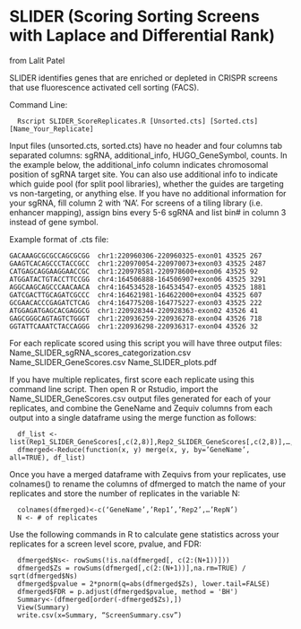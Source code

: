 # SLIDER (Scoring Sorting Screens with Laplace and Differential Rank)
from Lalit Patel

SLIDER identifies genes that are enriched or depleted in CRISPR screens that use fluorescence activated cell sorting (FACS).

Command Line:
```
  Rscript SLIDER_ScoreReplicates.R [Unsorted.cts] [Sorted.cts] [Name_Your_Replicate]
```

Input files (unsorted.cts, sorted.cts) have no header and four columns tab separated columns: sgRNA, additional_info, HUGO_GeneSymbol, counts. In the example below, the additional_info column indicates chromosomal position of sgRNA target site. You can also use additional info to indicate which guide pool (for split pool libraries), whether the guides are targeting vs non-targeting, or anything else. If you have no additional information for your sgRNA, fill column 2 with ‘NA’. For screens of a tiling library (i.e. enhancer mapping), assign bins every 5-6 sgRNA and list bin# in column 3 instead of gene symbol.

Example format of .cts file:
```
GACAAAGCGCGCCAGCGCGG  chr1:220960306-220960325-exon01 43525 267
GAAGTCACAGCCCTACCGCC  chr1:220970054-220970073+exon03 43525 2487
CATGAGCAGGAAGGAACCGC  chr1:220978581-220978600+exon06 43525 92
ATGGATACTGTACCTTCCGG  chr4:164506888-164506907+exon06 43525 3291
AGGCAAGCAGCCCAACAACA  chr4:164534528-164534547-exon05 43525 1881
GATCGACTTGCAGATCGCCC  chr4:164621981-164622000+exon04 43525 607
GCGAACACCCGAGATCTCAG  chr4:164775208-164775227-exon03 43525 222
ATGGAGATGAGCACGAGGCG  chr1:220928344-220928363-exon02 43526 41
GAGCGGGCAGTAGTCTGGGT  chr1:220936259-220936278-exon04 43526 718
GGTATTCAAATCTACCAGGG  chr1:220936298-220936317-exon04 43526 32
```

For each replicate scored using this script you will have three output files:
	Name_SLIDER_sgRNA_scores_categorization.csv
	Name_SLIDER_GeneScores.csv
	Name_SLIDER_plots.pdf

If you have multiple replicates, first score each replicate using this command line script. Then open R or Rstudio, import the Name_SLIDER_GeneScores.csv output files generated for each of your replicates, and combine the GeneName and Zequiv columns from each output into a single dataframe using the merge function as follows:
```
  df_list <-list(Rep1_SLIDER_GeneScores[,c(2,8)],Rep2_SLIDER_GeneScores[,c(2,8)],…,RepN_SLIDER_GeneScores[,c(2,8)])
  dfmerged<-Reduce(function(x, y) merge(x, y, by=’GeneName’, all=TRUE), df_list)
```

Once you have a merged dataframe with Zequivs from your replicates, use colnames() to rename the columns of dfmerged to match the name of your replicates and store the number of replicates in the variable N:
```
  colnames(dfmerged)<-c(‘GeneName’,’Rep1’,’Rep2’,…’RepN’)
  N <- # of replicates
```
Use the following commands in R to calculate gene statistics across your replicates for a screen level score, pvalue, and FDR:
```
  dfmerged$Ns<- rowSums(!is.na(dfmerged[, c(2:(N+1))]))
  dfmerged$Zs = rowSums(dfmerged[,c(2:(N+1))],na.rm=TRUE) / sqrt(dfmerged$Ns)
  dfmerged$pvalue = 2*pnorm(q=abs(dfmerged$Zs), lower.tail=FALSE)
  dfmerged$FDR = p.adjust(dfmerged$pvalue, method = 'BH')
  Summary<-(dfmerged[order(-dfmerged$Zs),])
  View(Summary)
  write.csv(x=Summary, “ScreenSummary.csv”) 
```





